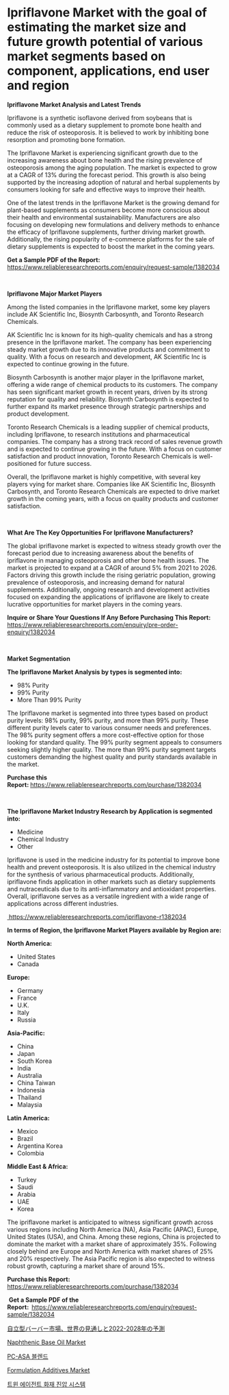 <p><h1>Ipriflavone Market with the goal of estimating the market size and future growth potential of various market segments based on component, applications, end user and region</h1></p><p><strong>Ipriflavone Market Analysis and Latest Trends</strong></p>
<p><p>Ipriflavone is a synthetic isoflavone derived from soybeans that is commonly used as a dietary supplement to promote bone health and reduce the risk of osteoporosis. It is believed to work by inhibiting bone resorption and promoting bone formation.</p><p>The Ipriflavone Market is experiencing significant growth due to the increasing awareness about bone health and the rising prevalence of osteoporosis among the aging population. The market is expected to grow at a CAGR of 13% during the forecast period. This growth is also being supported by the increasing adoption of natural and herbal supplements by consumers looking for safe and effective ways to improve their health.</p><p>One of the latest trends in the Ipriflavone Market is the growing demand for plant-based supplements as consumers become more conscious about their health and environmental sustainability. Manufacturers are also focusing on developing new formulations and delivery methods to enhance the efficacy of Ipriflavone supplements, further driving market growth. Additionally, the rising popularity of e-commerce platforms for the sale of dietary supplements is expected to boost the market in the coming years.</p></p>
<p><strong>Get a Sample PDF of the Report:&nbsp;</strong> <a href="https://www.reliableresearchreports.com/enquiry/request-sample/1382034">https://www.reliableresearchreports.com/enquiry/request-sample/1382034</a></p>
<p>&nbsp;</p>
<p><strong>Ipriflavone Major Market Players</strong></p>
<p><p>Among the listed companies in the Ipriflavone market, some key players include AK Scientific Inc, Biosynth Carbosynth, and Toronto Research Chemicals.</p><p>AK Scientific Inc is known for its high-quality chemicals and has a strong presence in the Ipriflavone market. The company has been experiencing steady market growth due to its innovative products and commitment to quality. With a focus on research and development, AK Scientific Inc is expected to continue growing in the future.</p><p>Biosynth Carbosynth is another major player in the Ipriflavone market, offering a wide range of chemical products to its customers. The company has seen significant market growth in recent years, driven by its strong reputation for quality and reliability. Biosynth Carbosynth is expected to further expand its market presence through strategic partnerships and product development.</p><p>Toronto Research Chemicals is a leading supplier of chemical products, including Ipriflavone, to research institutions and pharmaceutical companies. The company has a strong track record of sales revenue growth and is expected to continue growing in the future. With a focus on customer satisfaction and product innovation, Toronto Research Chemicals is well-positioned for future success.</p><p>Overall, the Ipriflavone market is highly competitive, with several key players vying for market share. Companies like AK Scientific Inc, Biosynth Carbosynth, and Toronto Research Chemicals are expected to drive market growth in the coming years, with a focus on quality products and customer satisfaction.</p></p>
<p>&nbsp;</p>
<p><strong>What Are The Key Opportunities For Ipriflavone Manufacturers?</strong></p>
<p><p>The global ipriflavone market is expected to witness steady growth over the forecast period due to increasing awareness about the benefits of ipriflavone in managing osteoporosis and other bone health issues. The market is projected to expand at a CAGR of around 5% from 2021 to 2026. Factors driving this growth include the rising geriatric population, growing prevalence of osteoporosis, and increasing demand for natural supplements. Additionally, ongoing research and development activities focused on expanding the applications of ipriflavone are likely to create lucrative opportunities for market players in the coming years.</p></p>
<p><strong>Inquire or Share Your Questions If Any Before Purchasing This Report:</strong> <a href="https://www.reliableresearchreports.com/enquiry/pre-order-enquiry/1382034">https://www.reliableresearchreports.com/enquiry/pre-order-enquiry/1382034</a></p>
<p>&nbsp;</p>
<p><strong>Market Segmentation</strong></p>
<p><strong>The Ipriflavone Market Analysis by types is segmented into:</strong></p>
<p><ul><li>98% Purity</li><li>99% Purity</li><li>More Than 99% Purity</li></ul></p>
<p><p>The Ipriflavone market is segmented into three types based on product purity levels: 98% purity, 99% purity, and more than 99% purity. These different purity levels cater to various consumer needs and preferences. The 98% purity segment offers a more cost-effective option for those looking for standard quality. The 99% purity segment appeals to consumers seeking slightly higher quality. The more than 99% purity segment targets customers demanding the highest quality and purity standards available in the market.</p></p>
<p><strong>Purchase this Report:&nbsp;</strong><a href="https://www.reliableresearchreports.com/purchase/1382034">https://www.reliableresearchreports.com/purchase/1382034</a></p>
<p>&nbsp;</p>
<p><strong>The Ipriflavone Market Industry Research by Application is segmented into:</strong></p>
<p><ul><li>Medicine</li><li>Chemical Industry</li><li>Other</li></ul></p>
<p><p>Ipriflavone is used in the medicine industry for its potential to improve bone health and prevent osteoporosis. It is also utilized in the chemical industry for the synthesis of various pharmaceutical products. Additionally, ipriflavone finds application in other markets such as dietary supplements and nutraceuticals due to its anti-inflammatory and antioxidant properties. Overall, ipriflavone serves as a versatile ingredient with a wide range of applications across different industries.</p></p>
<p><a href="https://www.reliableresearchreports.com/ipriflavone-r1382034">&nbsp;https://www.reliableresearchreports.com/ipriflavone-r1382034</a></p>
<p><strong>In terms of Region, the Ipriflavone Market Players available by Region are:</strong></p>
<p>
    <p> <strong> North America: </strong>
        <ul>
            <li>United States</li>
            <li>Canada</li>
        </ul>
        </p> 
    <p> <strong> Europe: </strong>
        <ul>
            <li>Germany</li>
            <li>France</li>
            <li>U.K.</li>
            <li>Italy</li>
            <li>Russia</li>
        </ul>
        </p> 
    <p> <strong> Asia-Pacific: </strong>
        <ul>
            <li>China</li>
            <li>Japan</li>
            <li>South Korea</li>
            <li>India</li>
            <li>Australia</li>
            <li>China Taiwan</li>
            <li>Indonesia</li>
            <li>Thailand</li>
            <li>Malaysia</li>
        </ul>
        </p> 
    <p> <strong> Latin America: </strong>
        <ul>
            <li>Mexico</li>
            <li>Brazil</li>
            <li>Argentina Korea</li>
            <li>Colombia</li>
        </ul>
        </p> 
    <p> <strong> Middle East & Africa: </strong>
        <ul>
            <li>Turkey</li>
            <li>Saudi</li>
            <li>Arabia</li>
            <li>UAE</li>
            <li>Korea</li>
        </ul>
    </p>
    </p>
<p><p>The ipriflavone market is anticipated to witness significant growth across various regions including North America (NA), Asia Pacific (APAC), Europe, United States (USA), and China. Among these regions, China is projected to dominate the market with a market share of approximately 35%. Following closely behind are Europe and North America with market shares of 25% and 20% respectively. The Asia Pacific region is also expected to witness robust growth, capturing a market share of around 15%.</p></p>
<p><strong>Purchase this Report: </strong><a href="https://www.reliableresearchreports.com/purchase/1382034">https://www.reliableresearchreports.com/purchase/1382034</a></p>
<p>&nbsp;<strong>Get a Sample PDF of the Report:&nbsp;&nbsp;</strong><a href="https://www.reliableresearchreports.com/enquiry/request-sample/1382034">https://www.reliableresearchreports.com/enquiry/request-sample/1382034</a></p>
<p><strong></strong></p>
<p><p><a href="https://github.com/TerrellConn/Market-Research-Report-List-1/blob/main/3713769130445.md">自立型バーバー市場、世界の見通しと2022-2028年の予測</a></p><p><a href="https://github.com/liliskanaya73/Market-Research-Report-List-1/blob/main/naphthenic-base-oil-market.md">Naphthenic Base Oil Market</a></p><p><a href="https://github.com/ZacharyScthmitt4465/Market-Research-Report-List-2/blob/main/2574990118645.md">PC-ASA 블렌드</a></p><p><a href="https://github.com/onurbayhoca1/Market-Research-Report-List-1/blob/main/formulation-additives-market.md">Formulation Additives Market</a></p><p><a href="https://github.com/lkwggful07722/Market-Research-Report-List-2/blob/main/6333024118644.md">트윈 에이전트 화재 진압 시스템</a></p></p>